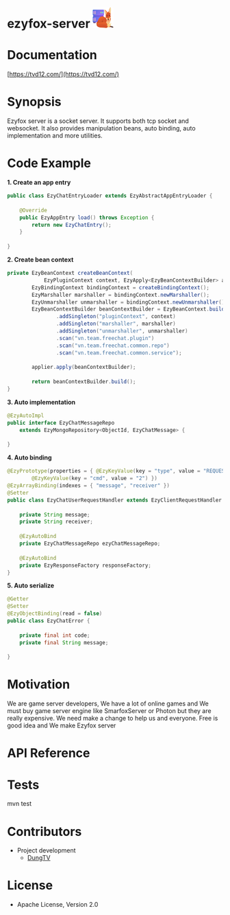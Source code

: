 # ezyfox-server <img src="https://github.com/youngmonkeys/ezyfox-server/blob/master/logo.png" width="48" height="48" />

# Documentation

[https://tvd12.com/](https://tvd12.com/)

# Synopsis

Ezyfox server is a socket server. It supports both tcp socket and websocket. It also provides manipulation beans,
auto binding, auto implementation and more utilities.

# Code Example

**1. Create an app entry**

```java
public class EzyChatEntryLoader extends EzyAbstractAppEntryLoader {

	@Override
	public EzyAppEntry load() throws Exception {
		return new EzyChatEntry();
	}
	
}
```

**2. Create bean context**

```java
private EzyBeanContext createBeanContext(
			EzyPluginContext context, EzyApply<EzyBeanContextBuilder> applier) {
    	EzyBindingContext bindingContext = createBindingContext();
    	EzyMarshaller marshaller = bindingContext.newMarshaller();
    	EzyUnmarshaller unmarshaller = bindingContext.newUnmarshaller();
    	EzyBeanContextBuilder beanContextBuilder = EzyBeanContext.builder()
    			.addSingleton("pluginContext", context)
    			.addSingleton("marshaller", marshaller)
    			.addSingleton("unmarshaller", unmarshaller)
    			.scan("vn.team.freechat.plugin")
    			.scan("vn.team.freechat.common.repo")
    			.scan("vn.team.freechat.common.service");
    	
    	applier.apply(beanContextBuilder);

		return beanContextBuilder.build();
}
```

**3. Auto implementation**

```java
@EzyAutoImpl
public interface EzyChatMessageRepo 
	extends EzyMongoRepository<ObjectId, EzyChatMessage> {

}
```

**4. Auto binding**

```java
@EzyPrototype(properties = { @EzyKeyValue(key = "type", value = "REQUEST_HANDLER"),
		@EzyKeyValue(key = "cmd", value = "2") })
@EzyArrayBinding(indexes = { "message", "receiver" })
@Setter
public class EzyChatUserRequestHandler extends EzyClientRequestHandler implements EzyDataBinding {

	private String message;
	private String receiver;

	@EzyAutoBind
	private EzyChatMessageRepo ezyChatMessageRepo;

	@EzyAutoBind
	private EzyResponseFactory responseFactory;
}
```

**5. Auto serialize**

```java
@Getter
@Setter
@EzyObjectBinding(read = false)
public class EzyChatError {

	private final int code;
	private final String message;
	
}
```

# Motivation

We are game server developers, We have a lot of online games and We must buy game server engine like SmarfoxServer
or Photon but they are really expensive. We need make a change to help us and everyone. 
Free is good idea and We make Ezyfox server

# API Reference

# Tests

mvn test

# Contributors

- Project development
  - [DungTV](mailto:itprono3@gmail.com)

# License

- Apache License, Version 2.0
